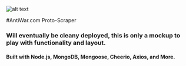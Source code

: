 ![alt text](https://dgxhtav2e25a8.cloudfront.net/antiwar_logo.gif "AntiWar.com Logo")


#AntiWar.com Proto-Scraper

### Will eventually be cleany deployed, this is only a mockup to play with functionality and layout.

#### Built with Node.js, MongoDB, Mongoose, Cheerio, Axios, and More. 